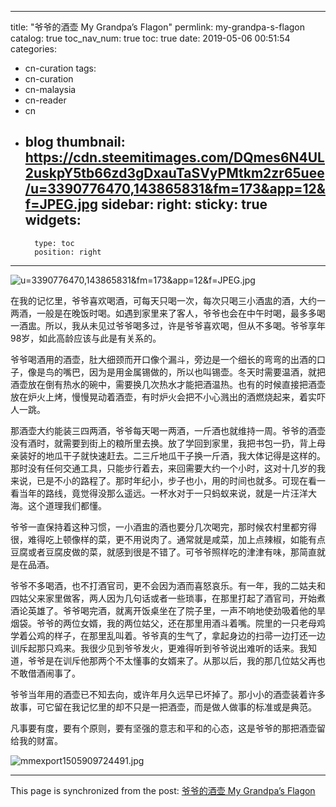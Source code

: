 
---
title: "爷爷的酒壶 My Grandpa’s Flagon"
permlink: my-grandpa-s-flagon
catalog: true
toc_nav_num: true
toc: true
date: 2019-05-06 00:51:54
categories:
- cn-curation
tags:
- cn-curation
- cn-malaysia
- cn-reader
- cn
- blog
thumbnail: https://cdn.steemitimages.com/DQmes6N4UL2uskpY5tb66zd3gDxauTaSVyPMtkm2zr65uee/u=3390776470,143865831&fm=173&app=12&f=JPEG.jpg
sidebar:
    right:
        sticky: true
widgets:
    -
        type: toc
        position: right
---


![u=3390776470,143865831&fm=173&app=12&f=JPEG.jpg](https://cdn.steemitimages.com/DQmes6N4UL2uskpY5tb66zd3gDxauTaSVyPMtkm2zr65uee/u=3390776470,143865831&fm=173&app=12&f=JPEG.jpg)

在我的记忆里，爷爷喜欢喝酒，可每天只喝一次，每次只喝三小酒盅的酒，大约一两酒，一般是在晚饭时喝。如遇到家里来了客人，爷爷也会在中午时喝，最多多喝一酒盅。所以，我从未见过爷爷喝多过，许是爷爷喜欢喝，但从不多喝。爷爷享年98岁，如此高龄应该与此是有关系的。

爷爷喝酒用的酒壶，肚大细颈而开口像个漏斗，旁边是一个细长的弯弯的出酒的口子，像是鸟的嘴巴，因为是用金属锡做的，所以也叫锡壶。冬天时需要温酒，就把酒壶放在倒有热水的碗中，需要换几次热水才能把酒温热。也有的时候直接把酒壶放在炉火上烤，慢慢晃动着酒壶，有时炉火会把不小心溅出的酒燃烧起来，着实吓人一跳。

那酒壶大约能装三四两酒，爷爷每天喝一两酒，一斤酒也就维持一周。爷爷的酒壶没有酒时，就需要到街上的粮所里去换。放了学回到家里，我把书包一扔，背上母亲装好的地瓜干子就快速赶去。二三斤地瓜干子换一斤酒，我大体记得是这样的。那时没有任何交通工具，只能步行着去，来回需要大约一个小时，这对十几岁的我来说，已是不小的路程了。那时年纪小，步子也小，用的时间也就多。可现在看一看当年的路线，竟觉得没那么遥远。一杯水对于一只蚂蚁来说，就是一片汪洋大海。这个道理我们都懂。

爷爷一直保持着这种习惯，一小酒盅的酒也要分几次喝完，那时候农村里都穷得很，难得吃上顿像样的菜，更不用说肉了。通常就是咸菜，加上点辣椒，如能有点豆腐或者豆腐皮做的菜，就感到很是不错了。可爷爷照样吃的津津有味，那简直就是在品酒。

爷爷不多喝酒，也不打酒官司，更不会因为酒而喜怒哀乐。有一年，我的二姑夫和四姑父来家里做客，两人因为几句话或者一些琐事，在那里打起了酒官司，开始煮酒论英雄了。爷爷喝完酒，就离开饭桌坐在了院子里，一声不响地使劲吸着他的旱烟袋。爷爷的两位女婿，我的两位姑父，还在那里用酒斗着嘴。院里的一只老母鸡学着公鸡的样子，在那里乱叫着。爷爷真的生气了，拿起身边的扫帚一边打还一边训斥起那只鸡来。我很少见到爷爷发火，更难得听到爷爷说出难听的话来。我知道，爷爷是在训斥他那两个不太懂事的女婿来了。从那以后，我的那几位姑父再也不敢借酒闹事了。

爷爷当年用的酒壶已不知去向，或许年月久远早已坏掉了。那小小的酒壶装着许多故事，可它留在我记忆里的却不只是一把酒壶，而是做人做事的标准或是典范。

凡事要有度，要有个原则，要有坚强的意志和平和的心态，这是爷爷的那把酒壶留给我的财富。

![mmexport1505909724491.jpg](https://cdn.steemitimages.com/DQmeroczkMEhTkbDBgMEHQLMPC4dZ7kT53uiFQ9JfpPk3nk/mmexport1505909724491.jpg)

- - -

This page is synchronized from the post: [爷爷的酒壶 My Grandpa’s Flagon](https://steemit.com/@bring/my-grandpa-s-flagon)
